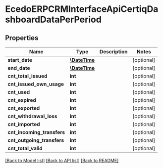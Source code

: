# EcedoERPCRMInterfaceApiCertiqDashboardDataPerPeriod

## Properties
Name | Type | Description | Notes
------------ | ------------- | ------------- | -------------
**start_date** | [**\DateTime**](\DateTime.md) |  | [optional] 
**end_date** | [**\DateTime**](\DateTime.md) |  | [optional] 
**cnt_total_issued** | **int** |  | [optional] 
**cnt_issued_own_usage** | **int** |  | [optional] 
**cnt_used** | **int** |  | [optional] 
**cnt_expired** | **int** |  | [optional] 
**cnt_exported** | **int** |  | [optional] 
**cnt_withdrawal_loss** | **int** |  | [optional] 
**cnt_imported** | **int** |  | [optional] 
**cnt_incoming_transfers** | **int** |  | [optional] 
**cnt_outgoing_transfers** | **int** |  | [optional] 
**cnt_total_valid** | **int** |  | [optional] 

[[Back to Model list]](../README.md#documentation-for-models) [[Back to API list]](../README.md#documentation-for-api-endpoints) [[Back to README]](../README.md)


